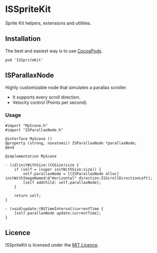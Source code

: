 ISSpriteKit
===========

Sprite Kit helpers, extensions and utilities.

## Installation
The best and easiest way is to use [CocoaPods](http://cocoapods.org).

    pod 'ISSpriteKit'


## ISParallaxNode

Highly customizable node that simulates a parallax scroller.

- It supports every scroll direction.
- Velocity control (Points per second).

### Usage

```
#import "MyScene.h"
#import "ISParallaxNode.h"

@interface MyScene ()
@property (strong, nonatomic) ISParallaxNode *parallaxNode;
@end

@implementation MyScene

- (id)initWithSize:(CGSize)size {
    if (self = [super initWithSize:size]) {
        self.parallaxNode = [[ISParallaxNode alloc] initWithImageNamed:@"Horizontal" direction:ISScrollDirectionLeft];
        [self addChild: self.parallaxNode];
    }

    return self;
}

- (void)update:(NSTimeInterval)currentTime {
    [self.parallaxNode update:currentTime];
}
```

## Licence

ISSpriteKit is licensed under the [MIT Licence](LICENSE).
